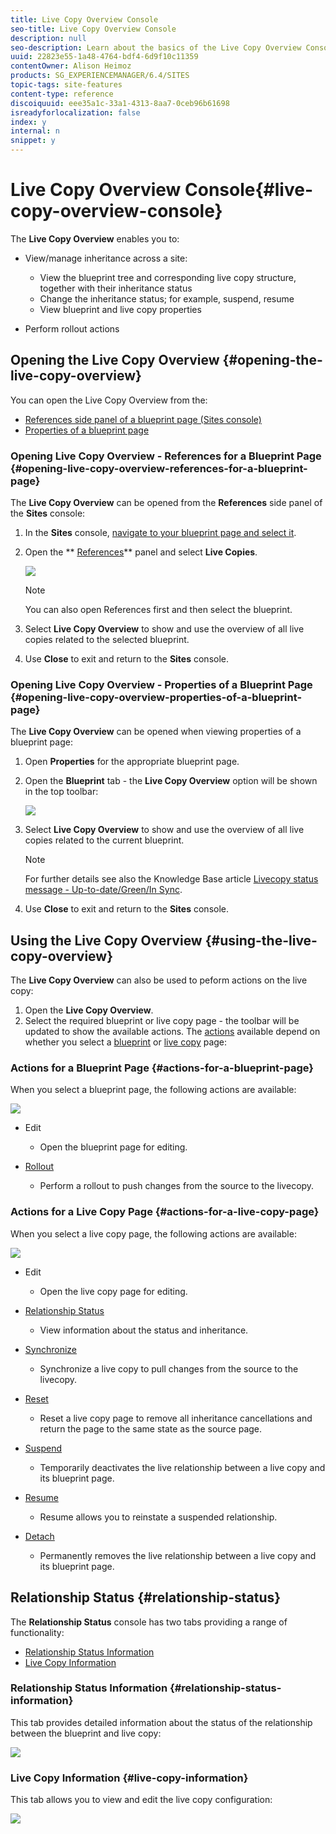 ```yaml
---
title: Live Copy Overview Console
seo-title: Live Copy Overview Console
description: null
seo-description: Learn about the basics of the Live Copy Overview Console.
uuid: 22823e55-1a48-4764-bdf4-6d9f10c11359
contentOwner: Alison Heimoz
products: SG_EXPERIENCEMANAGER/6.4/SITES
topic-tags: site-features
content-type: reference
discoiquuid: eee35a1c-33a1-4313-8aa7-0ceb96b61698
isreadyforlocalization: false
index: y
internal: n
snippet: y
---
```


# Live Copy Overview Console{#live-copy-overview-console}

<!-- 

Comment Type: remark
Last Modified By: unknown unknown (ims-author-57F1056A4CD116590A746C15@AdobeID)
Last Modified Date: 2017-11-30T05:01:01.683-0500

<p><a href="https://jira.corp.adobe.com/browse/KT-59">https://jira.corp.adobe.com/browse/KT-59</a></p> 
<p><a href="https://jira.corp.adobe.com/browse/CQ-84617">https://jira.corp.adobe.com/browse/CQ-84617</a></p> 
<p><a href="https://wiki.corp.adobe.com/display/WEM/KT+-+Sites+-+MSM+in+touch-enabled+UI%2C+parity+with+classic+UI">https://wiki.corp.adobe.com/display/WEM/KT+-+Sites+-+MSM+in+touch-enabled+UI%2C+parity+with+classic+UI</a></p>

 -->

<!-- 

Comment Type: remark
Last Modified By: unknown unknown (ims-author-57F1056A4CD116590A746C15@AdobeID)
Last Modified Date: 2017-11-30T05:01:01.699-0500

<p>CQ-84617 issue:</p> 
<ul> 
 <li>View/manage inheritances across a site 
  <ul> 
   <li>view blueprint tree and corresponding live copy structure, with inheritance statuses</li> 
   <li>edit inheritances statuses</li> 
   <li>view blueprint and live copy properties, <strong>in popup inspectors directly in sitemap view</strong></li> 
  </ul> </li> 
 <li>Perform rollout actions</li> 
 <li>See attached images with Classic UI patterns for these actions</li> 
</ul>

 -->

The **Live Copy Overview** enables you to:

* View/manage inheritance across a site:

    * View the blueprint tree and corresponding live copy structure, together with their inheritance status
    * Change the inheritance status; for example, suspend, resume
    * View blueprint and live copy properties

* Perform rollout actions

## Opening the Live Copy Overview {#opening-the-live-copy-overview}

You can open the Live Copy Overview from the:

* [References side panel of a blueprint page (Sites console)](#openinglivecopyoverviewreferencesforablueprintpage)
* [Properties of a blueprint page](#openinglivecopyoverviewpropertiesofablueprintpage)

### Opening Live Copy Overview - References for a Blueprint Page {#opening-live-copy-overview-references-for-a-blueprint-page}

The **Live Copy Overview** can be opened from the **References** side panel of the **Sites** console:

1. In the **Sites** console, [navigate to your blueprint page and select it](../../authoring/using/basic-handling.md#viewingandselectingyourresources).
1. Open the ** [References](../../authoring/using/basic-handling.md#references)** panel and select **Live Copies**.

   ![](assets/chlimage_1-433.png)

   >[!NOTE]
   >
   >You can also open References first and then select the blueprint.

1. Select **Live Copy Overview** to show and use the overview of all live copies related to the selected blueprint.
1. Use **Close** to exit and return to the **Sites** console.

### Opening Live Copy Overview - Properties of a Blueprint Page {#opening-live-copy-overview-properties-of-a-blueprint-page}

The **Live Copy Overview** can be opened when viewing properties of a blueprint page:

1. Open **Properties** for the appropriate blueprint page.
1. Open the **Blueprint** tab - the **Live Copy Overview** option will be shown in the top toolbar:

   ![](assets/chlimage_1-434.png)

1. Select **Live Copy Overview** to show and use the overview of all live copies related to the current blueprint.

   >[!NOTE]
   >
   >For further details see also the Knowledge Base article [Livecopy status message - Up-to-date/Green/In Sync](https://helpx.adobe.com/experience-manager/kb/livecopy-status-message---up-to-date-green-in-sync.html).

1. Use **Close** to exit and return to the **Sites** console.

## Using the Live Copy Overview {#using-the-live-copy-overview}

<!-- 

Comment Type: remark
Last Modified By: unknown unknown (ims-author-57F1056A4CD116590A746C15@AdobeID)
Last Modified Date: 2017-11-30T05:01:02.245-0500

<p>needs more info - in general and about the specific tabs</p>

 -->

The **Live Copy Overview** can also be used to peform actions on the live copy:

1. Open the **Live Copy Overview**.
1. Select the required blueprint or live copy page - the toolbar will be updated to show the available actions. The [actions](../../administering/using/msm.md#termsused) available depend on whether you select a [blueprint](#actionsforablueprintpage) or [live copy](#actionsforalivecopypage) page:

### Actions for a Blueprint Page {#actions-for-a-blueprint-page}

When you select a blueprint page, the following actions are available:

![](assets/chlimage_1-435.png)

* Edit

    * Open the blueprint page for editing.

* [Rollout](../../administering/using/msm.md#rolloutandsynchronize)

    * Perform a rollout to push changes from the source to the livecopy.

### Actions for a Live Copy Page {#actions-for-a-live-copy-page}

When you select a live copy page, the following actions are available:

![](assets/chlimage_1-436.png)

* Edit

    * Open the live copy page for editing.

* [Relationship Status](#relationshipstatus)

    * View information about the status and inheritance.

* [Synchronize](../../administering/using/msm.md#rolloutandsynchronize)

    * Synchronize a live copy to pull changes from the source to the livecopy.

* [Reset](../../administering/using/msm-livecopy.md#resettingalivecopypage)

    * Reset a live copy page to remove all inheritance cancellations and return the page to the same state as the source page.

* [Suspend](../../administering/using/msm.md#suspendingandcancellinginheritanceandsynchronization)

    * Temporarily deactivates the live relationship between a live copy and its blueprint page.

* [Resume](../../administering/using/msm-livecopy.md#resuminginheritanceforapage)

    * Resume allows you to reinstate a suspended relationship.

* [Detach](../../administering/using/msm.md#detachingalivecopy)

    * Permanently removes the live relationship between a live copy and its blueprint page.

## Relationship Status {#relationship-status}

The **Relationship Status** console has two tabs providing a range of functionality:

* [Relationship Status Information](#relationshipstatusinformation)
* [Live Copy Information](#livecopyinformation)

### Relationship Status Information {#relationship-status-information}

This tab provides detailed information about the status of the relationship between the blueprint and live copy:

<!-- 

Comment Type: remark
Last Modified By: unknown unknown (ims-author-57F1056A4CD116590A746C15@AdobeID)
Last Modified Date: 2017-11-30T05:01:02.549-0500

<p>will need a new screenshot after the typos are corrected </p> 
<p><a href="https://jira.corp.adobe.com/browse/CQ-112553">https://jira.corp.adobe.com/browse/CQ-112553</a></p>

 -->

<!-- 

Comment Type: remark
Last Modified By: unknown unknown (ims-author-57F1056A4CD116590A746C15@AdobeID)
Last Modified Date: 2017-11-30T05:01:02.564-0500

<p>ims-author-08583C574D27377E0A746C1C@AdobeID (last week)</p> 
<p>Would maybe nice to have an list of posibile status?</p> 
<p>Yes, please confirm what variations are possible in this context.</p>

 -->

![](assets/chlimage_1-437.png) 

### Live Copy Information {#live-copy-information}

This tab allows you to view and edit the live copy configuration:

![](assets/chlimage_1-438.png)

